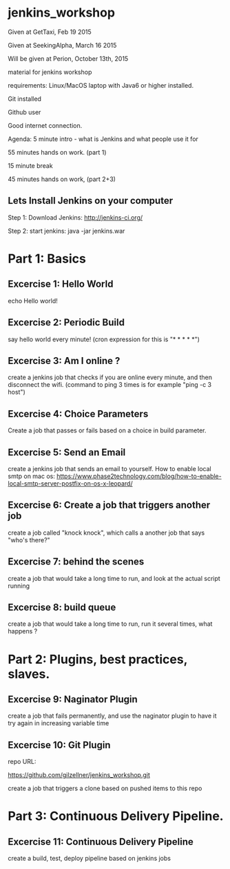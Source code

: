 # jenkins_workshop
Given at GetTaxi, Feb 19 2015

Given at SeekingAlpha, March 16 2015

Will be given at Perion, October 13th, 2015

material for jenkins workshop

requirements:
Linux/MacOS laptop with Java6 or higher installed.

Git installed

Github user

Good internet connection.

Agenda:
5 minute intro - what is Jenkins and what people use it for

55 minutes hands on work. (part 1)

15 minute break

45 minutes hands on work, (part 2+3)

## Lets Install Jenkins on your computer
Step 1: Download Jenkins: http://jenkins-ci.org/

Step 2: start jenkins: 
java -jar jenkins.war

# Part 1: Basics

## Excercise 1: Hello World
echo Hello world!

## Excercise 2: Periodic Build
say hello world every minute! (cron expression for this is "* * * * *")

## Excercise 3: Am I online ?
create a jenkins job that checks if you are online every minute, and then disconnect the wifi.
(command to ping 3 times is for example "ping -c 3 host")

## Excercise 4: Choice Parameters
Create a job that passes or fails based on a choice in build parameter.

## Excercise 5: Send an Email
create a jenkins job that sends an email to yourself.
How to enable local smtp on mac os: https://www.phase2technology.com/blog/how-to-enable-local-smtp-server-postfix-on-os-x-leopard/

## Excercise 6: Create a job that triggers another job
create a job called "knock knock", which calls a another job that says "who's there?"

## Excercise 7: behind the scenes
create a job that would take a long time to run, and look at the actual script running

## Excercise 8: build queue
create a job that would take a long time to run, run it several times, what happens ?

# Part 2: Plugins, best practices, slaves.

## Excercise 9: Naginator Plugin
create a job that fails permanently, and use the naginator plugin to have it try again in increasing variable time

## Excercise 10: Git Plugin
repo URL: 

https://github.com/gilzellner/jenkins_workshop.git

create a job that triggers a clone based on pushed items to this repo

# Part 3: Continuous Delivery Pipeline.

## Excercise 11: Continuous Delivery Pipeline
create a build, test, deploy pipeline based on jenkins jobs
